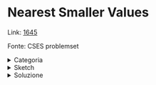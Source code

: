 # Nearest Smaller Values
Link: [1645](https://cses.fi/problemset/task/1645)

Fonte: CSES problemset

<details>
<summary>Categoria</summary>
minqueue
</details>

<details>
<summary>Sketch</summary>
Per risolvere il problema ci basta usare una minqueue, modificando opportunamente la funzione ```add``` affinché ritorni il valore in fondo prima di aggiungerne uno nuovo. Nell'implementazione viene usata una ```struct```, se non vi è chiaro qualcosa potete chiedere a noi o controllare su internet, ad esempio [qui](https://www.w3schools.com/cpp/cpp_structs.asp).
</details>

<details>
<summary>Soluzione</summary>

```cpp
#include <bits/stdc++.h>
 
using namespace std;
 
struct MinQueue {
  deque<array<int, 2>> q;

  void add(int x, int i) {
    while (!q.empty() && q.back()[0] >= x) {
      q.pop_back();
    }
    int r = q.back()[1];
    q.push_back({x, i});
    return r;
  }
};
 
int main() {
  int N; cin >> N;

  vector<int> X(N);
  for (int i = 0; i < N; i++) {
    cin >> X[i];
  }

  MinQueue Q;
  Q.push({0, 0});
  for (int i = 0; i < N; i++) {
    cout << Q.add(X[i], i + 1) << ' ';
  }
  cout << '\n';
  return 0;
}
```
</details>